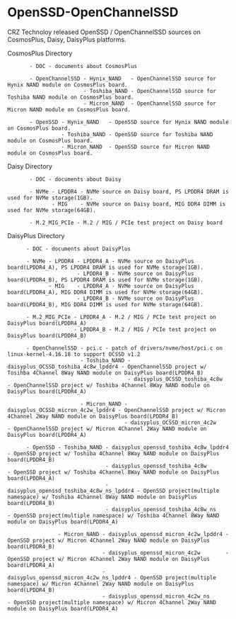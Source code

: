 # OpenSSD-OpenChannelSSD

CRZ Technoloy released OpenSSD / OpenChannelSSD sources on CosmosPlus, Daisy, DaisyPlus platforms.

CosmosPlus Directory

           - DOC - documents about CosmosPlus

           - OpenChannelSSD - Hynix_NAND   - OpenChannelSSD source for Hynix NAND module on CosmosPlus board.
                            - Toshiba_NAND - OpenChannelSSD source for Toshiba NAND module on CosmosPlus board.
                            - Micron_NAND  - OpenChannelSSD source for Micron NAND module on CosmosPlus board.

           - OpenSSD - Hynix_NAND   - OpenSSD source for Hynix NAND module on CosmosPlus board.
                     - Toshiba_NAND - OpenSSD source for Toshiba NAND module on CosmosPlus board.
                     - Micron_NAND  - OpenSSD source for Micron NAND module on CosmosPlus board.


Daisy Directory

           - DOC - documents about Daisy

           - NVMe - LPDDR4 - NVMe source on Daisy board, PS LPDDR4 DRAM is used for NVMe storage(1GB).
                  - MIG    - NVMe source on Daisy board, MIG DDR4 DIMM is used for NVMe storage(64GB).
		  
           - M.2_MIG_PCIe - M.2 / MIG / PCIe test project on Daisy board
		  
		  
DaisyPlus Directory

          - DOC - documents about DaisyPlus

          - NVMe - LPDDR4 - LPDDR4_A - NVMe source on DaisyPlus board(LPDDR4_A), PS LPDDR4 DRAM is used for NVMe storage(1GB).
                          - LPDDR4_B - NVMe source on DaisyPlus board(LPDDR4_B), PS LPDDR4 DRAM is used for NVMe storage(1GB).
                 - MIG    - LPDDR4_A - NVMe source on DaisyPlus board(LPDDR4_A), MIG DDR4 DIMM is used for NVMe storage(64GB).
                          - LPDDR4_B - NVMe source on DaisyPlus board(LPDDR4_B), MIG DDR4 DIMM is used for NVMe storage(64GB).

          - M.2_MIG_PCIe - LPDDR4_A - M.2 / MIG / PCIe test project on DaisyPlus board(LPDDR4_A)      
                         - LPDDR4_B - M.2 / MIG / PCIe test project on DaisyPlus board(LPDDR4_B)

          - OpenChannelSSD - pci.c - patch of drivers/nvme/host/pci.c on linux-kernel-4.16.18 to support OCSSD v1.2
                           - Toshiba_NAND - daisyplus_OCSSD_toshiba_4c8w_lpddr4 - OpenChannelSSD project w/ Tosihba 4Channel 8Way NAND module on DaisyPlus board(LPDDR4_B)
                                          - daisyplus_OCSSD_toshiba_4c8w        - OpenChannelSSD project w/ Toshiba 4Channel 8Way NAND module on DaisyPlus board(LPDDR4_A)

                           - Micron_NAND - daisyplus_OCSSD_micron_4c2w_lpddr4 - OpenChannelSSD project w/ Micron 4Channel 2Way NAND module on DaisyPlus board(LPDDR4_B)
                                         - daisyplus_OCSSD_micron_4c2w        - OpenChannelSSD project w/ Micron 4Channel 2Way NAND module on DaisyPlus board(LPDDR4_A)

          - OpenSSD - Toshiba_NAND - daisyplus_openssd_toshiba_4c8w_lpddr4 - OpenSSD project w/ Toshiba 4Channel 8Way NAND module on DaisyPlus board(LPDDR4_B)
                                   - daisyplus_openssd_toshiba_4c8w        - OpenSSD project w/ Toshiba 4Channel 8Way NAND module on DaisyPlus board(LPDDR4_A)
                                   - daisyplus_openssd_toshiba_4c8w_ns_lpddr4 - OpenSSD project(multiple namespace) w/ Toshiba 4Channel 8Way NAND module on DaisyPlus board(LPDDR4_B)
                                   - daisyplus_openssd_toshiba_4c8w_ns        - OpenSSD project(multiple namespace) w/ Toshiba 4Channel 8Way NAND module on DaisyPlus board(LPDDR4_A)

                    - Micron_NAND - daisyplus_openssd_micron_4c2w_lpddr4 - OpenSSD project w/ Micron 4Channel 2Way NAND module on DaisyPlus board(LPDDR4_B)
                                  - daisyplus_openssd_micron_4c2w        - OpenSSD project w/ Micron 4Channel 2Way NAND module on DaisyPlus board(LPDDR4_A)
                                  - daisyplus_openssd_micron_4c2w_ns_lpddr4 - OpenSSD project(multiple namespace) w/ Micron 4Channel 2Way NAND module on DaisyPlus board(LPDDR4_B)
                                  - daisyplus_openssd_micron_4c2w_ns        - OpenSSD project(multiple namespace) w/ Micron 4Channel 2Way NAND module on DaisyPlus board(LPDDR4_A)